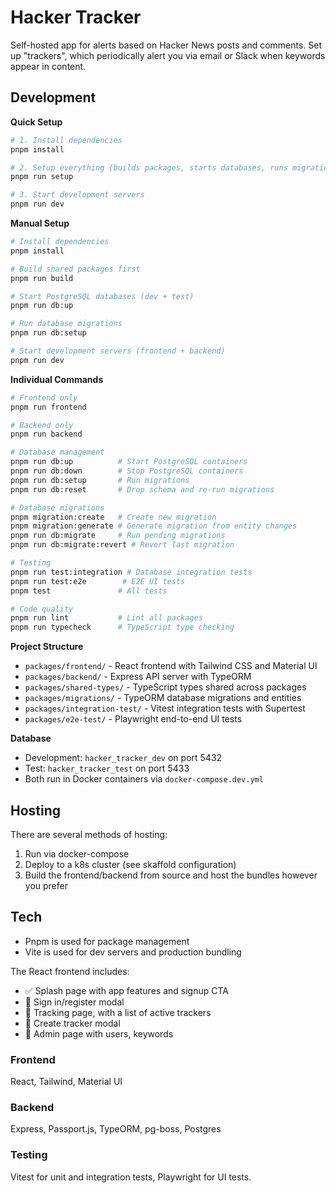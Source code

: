 # Hacker Tracker

Self-hosted app for alerts based on Hacker News posts and comments. Set up "trackers", which periodically alert you via email or Slack when keywords appear in content.

## Development

**Quick Setup**

```bash
# 1. Install dependencies
pnpm install

# 2. Setup everything (builds packages, starts databases, runs migrations)
pnpm run setup

# 3. Start development servers
pnpm run dev
```

**Manual Setup**

```bash
# Install dependencies
pnpm install

# Build shared packages first
pnpm run build

# Start PostgreSQL databases (dev + test)
pnpm run db:up

# Run database migrations
pnpm run db:setup

# Start development servers (frontend + backend)
pnpm run dev
```

**Individual Commands**

```bash
# Frontend only
pnpm run frontend

# Backend only
pnpm run backend

# Database management
pnpm run db:up          # Start PostgreSQL containers
pnpm run db:down        # Stop PostgreSQL containers
pnpm run db:setup       # Run migrations
pnpm run db:reset       # Drop schema and re-run migrations

# Database migrations
pnpm migration:create   # Create new migration
pnpm migration:generate # Generate migration from entity changes
pnpm run db:migrate     # Run pending migrations
pnpm run db:migrate:revert # Revert last migration

# Testing
pnpm run test:integration # Database integration tests
pnpm run test:e2e        # E2E UI tests
pnpm test               # All tests

# Code quality
pnpm run lint           # Lint all packages
pnpm run typecheck      # TypeScript type checking
```

**Project Structure**

- `packages/frontend/` - React frontend with Tailwind CSS and Material UI
- `packages/backend/` - Express API server with TypeORM
- `packages/shared-types/` - TypeScript types shared across packages
- `packages/migrations/` - TypeORM database migrations and entities
- `packages/integration-test/` - Vitest integration tests with Supertest
- `packages/e2e-test/` - Playwright end-to-end UI tests

**Database**

- Development: `hacker_tracker_dev` on port 5432
- Test: `hacker_tracker_test` on port 5433
- Both run in Docker containers via `docker-compose.dev.yml`

## Hosting

There are several methods of hosting:

1. Run via docker-compose
2. Deploy to a k8s cluster (see skaffold configuration)
3. Build the frontend/backend from source and host the bundles however you prefer

## Tech

- Pnpm is used for package management
- Vite is used for dev servers and production bundling

The React frontend includes:

- ✅ Splash page with app features and signup CTA
- 🔄 Sign in/register modal
- 🔄 Tracking page, with a list of active trackers
- 🔄 Create tracker modal
- 🔄 Admin page with users, keywords

### Frontend

React, Tailwind, Material UI

### Backend

Express, Passport.js, TypeORM, pg-boss, Postgres

### Testing

Vitest for unit and integration tests, Playwright for UI tests.

